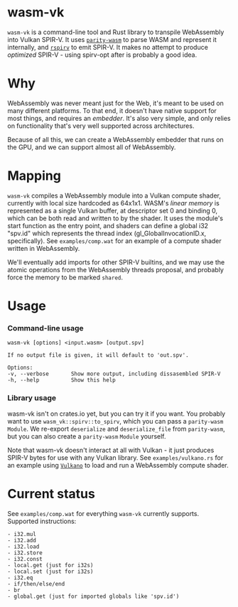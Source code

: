 # wasm-vk
`wasm-vk` is a command-line tool and Rust library to transpile WebAssembly into Vulkan SPIR-V.
It uses [`parity-wasm`](https://crates.io/crates/parity-wasm) to parse WASM and represent it internally,
and [`rspirv`](https://crates.io/crates/rspirv) to emit SPIR-V.
It makes no attempt to produce *optimized* SPIR-V - using spirv-opt after is probably a good idea.

# Why
WebAssembly was never meant just for the Web, it's meant to be used on many different platforms.
To that end, it doesn't have native support for most things, and requires an *embedder*.
It's also very simple, and only relies on functionality that's very well supported across architectures.

Because of all this, we can create a WebAssembly embedder that runs on the GPU, and we can support almost all of WebAssembly.

# Mapping
`wasm-vk` compiles a WebAssembly module into a Vulkan compute shader, currently with local size hardcoded as 64x1x1.
WASM's *linear memory* is represented as a single Vulkan buffer, at descriptor set 0 and binding 0, which can be both read and written to by the shader.
It uses the module's start function as the entry point, and shaders can define a global i32 "spv.id" which represents the thread index (gl_GlobalInvocationID.x, specifically).
See `examples/comp.wat` for an example of a compute shader written in WebAssembly.

We'll eventually add imports for other SPIR-V builtins, and we may use the atomic operations from the WebAssembly threads proposal, and probably force the memory to be marked `shared`.

# Usage
### Command-line usage
```
wasm-vk [options] <input.wasm> [output.spv]

If no output file is given, it will default to 'out.spv'.

Options:
-v, --verbose       Show more output, including dissasembled SPIR-V
-h, --help          Show this help
```

### Library usage
wasm-vk isn't on crates.io yet, but you can try it if you want.
You probably want to use `wasm_vk::spirv::to_spirv`, which you can pass a `parity-wasm` `Module`.
We re-export `deserialize` and `deserialize_file` from `parity-wasm`, but you can also create a `parity-wasm` `Module` yourself.

Note that wasm-vk doesn't interact at all with Vulkan - it just produces SPIR-V bytes for use with any Vulkan library.
See `examples/vulkano.rs` for an example using [`Vulkano`](https://crates.io/crates/vulkano) to load and run a WebAssembly compute shader.

# Current status
See `examples/comp.wat` for everything `wasm-vk` currently supports.
Supported instructions:
```
- i32.mul
- i32.add
- i32.load
- i32.store
- i32.const
- local.get (just for i32s)
- local.set (just for i32s)
- i32.eq
- if/then/else/end
- br
- global.get (just for imported globals like 'spv.id')
```
